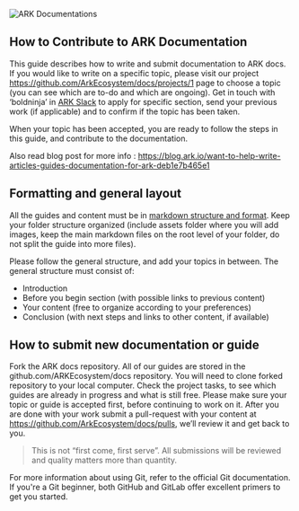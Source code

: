 
![ARK Documentations](https://github.com/ArkEcosystem/docs/blob/master/assets/img/arkDocumentation.png)

## How to Contribute to ARK Documentation

This guide describes how to write and submit documentation to ARK docs. If you would like to write on a specific topic, please visit our project https://github.com/ArkEcosystem/docs/projects/1  page to choose a topic (you can see which are to-do and which are ongoing). Get in touch with ‘boldninja’ in [ARK Slack](https://ark.io/slack) to apply for specific section, send your previous work (if applicable) and to confirm if the topic has been taken.

When your topic has been accepted, you are ready to follow the steps in this guide, and contribute to the documentation.

Also read blog post for more info : https://blog.ark.io/want-to-help-write-articles-guides-documentation-for-ark-deb1e7b465e1 

## Formatting and general layout
All the guides and content must be in [markdown structure and format](https://guides.github.com/features/mastering-markdown). Keep your folder structure organized (include assets folder where you will add images, keep the main markdown files on the root level of your folder, do not split the guide into more files).

Please follow the general structure, and add your topics in between. The general structure must consist of:

- Introduction
- Before you begin section (with possible links to previous content)
- Your content (free to organize according to your preferences)
- Conclusion (with next steps and links to other content, if available)

## How to submit new documentation or guide
Fork the ARK docs repository. All of our guides are stored in the github.com/ARKEcosystem/docs repository. You will need to clone forked repository to your local computer. Check the project tasks, to see which guides are already in progress and what is still free. Please make sure your topic or guide is accepted first, before continuing to work on it. After you are done with your work submit a pull-request with your content at https://github.com/ArkEcosystem/docs/pulls, we’ll review it and get back to you.


>This is not “first come, first serve”. All submissions will be reviewed and quality matters more than quantity.

For more information about using Git, refer to the official Git documentation. If you're a Git beginner, both GitHub and GitLab offer excellent primers to get you started.
